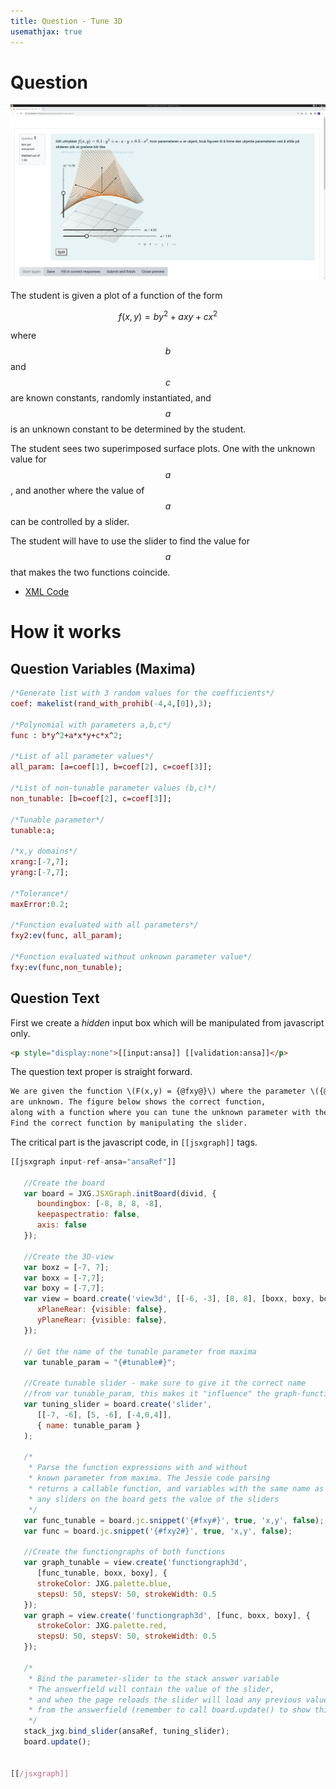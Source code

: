 ```yaml
---
title: Question - Tune 3D
usemathjax: true
---
```


# Question

![Screenshot - Tune 3D](tune-3D.png)

The student is given a plot of a function of the form

$$ f(x,y) = by^2 + axy + cx^2$$

where $$b$$ and $$c$$ are known constants, randomly instantiated, and
$$a$$ is an unknown constant to be determined by the student.

The student sees two superimposed surface plots.
One with the unknown value for $$a$$, and another where the
value of $$a$$ can be controlled by a slider.

The student will have to use the slider to find the value for $$a$$
that makes the two functions coincide.

- [XML Code](XML/tune-3d.xml)

# How it works

## Question Variables (Maxima)

```maxima
/*Generate list with 3 random values for the coefficients*/
coef: makelist(rand_with_prohib(-4,4,[0]),3);

/*Polynomial with parameters a,b,c*/
func : b*y^2+a*x*y+c*x^2;

/*List of all parameter values*/
all_param: [a=coef[1], b=coef[2], c=coef[3]];

/*List of non-tunable parameter values (b,c)*/
non_tunable: [b=coef[2], c=coef[3]];

/*Tunable parameter*/
tunable:a;

/*x,y domains*/
xrang:[-7,7];
yrang:[-7,7];

/*Tolerance*/
maxError:0.2;

/*Function evaluated with all parameters*/
fxy2:ev(func, all_param);

/*Function evaluated without unknown parameter value*/
fxy:ev(func,non_tunable);
```

## Question Text

First we create a *hidden* input box which will
be manipulated from javascript only.

```html
<p style="display:none">[[input:ansa]] [[validation:ansa]]</p>
```

The question text proper is straight forward.

```html
We are given the function \(F(x,y) = {@fxy@}\) where the parameter \({@tunable@}\) is unknown.
are unknown. The figure below shows the correct function,
along with a function where you can tune the unknown parameter with the slider.
Find the correct function by manipulating the slider.
```

The critical part is the javascript code, in `[[jsxgraph]]` tags.

```javascript
[[jsxgraph input-ref-ansa="ansaRef"]]

   //Create the board
   var board = JXG.JSXGraph.initBoard(divid, {
      boundingbox: [-8, 8, 8, -8],
      keepaspectratio: false,
      axis: false
   });

   //Create the 3D-view
   var boxz = [-7, 7];
   var boxx = [-7,7];
   var boxy = [-7,7];
   var view = board.create('view3d', [[-6, -3], [8, 8], [boxx, boxy, boxz]], {
      xPlaneRear: {visible: false},
      yPlaneRear: {visible: false},
   });

   // Get the name of the tunable parameter from maxima
   var tunable_param = "{#tunable#}";

   //Create tunable slider - make sure to give it the correct name
   //from var tunable_param, this makes it "influence" the graph-function
   var tuning_slider = board.create('slider',
      [[-7, -6], [5, -6], [-4,0,4]],
      { name: tunable_param }
   );

   /*
    * Parse the function expressions with and without
    * known parameter from maxima. The Jessie code parsing
    * returns a callable function, and variables with the same name as
    * any sliders on the board gets the value of the sliders
    */
   var func_tunable = board.jc.snippet('{#fxy#}', true, 'x,y', false);
   var func = board.jc.snippet('{#fxy2#}', true, 'x,y', false);

   //Create the functiongraphs of both functions
   var graph_tunable = view.create('functiongraph3d',
      [func_tunable, boxx, boxy], {
      strokeColor: JXG.palette.blue,
      stepsU: 50, stepsV: 50, strokeWidth: 0.5
   });
   var graph = view.create('functiongraph3d', [func, boxx, boxy], {
      strokeColor: JXG.palette.red,
      stepsU: 50, stepsV: 50, strokeWidth: 0.5
   });

   /*
    * Bind the parameter-slider to the stack answer variable
    * The answerfield will contain the value of the slider,
    * and when the page reloads the slider will load any previous value
    * from the answerfield (remember to call board.update() to show this effect)
    */
   stack_jxg.bind_slider(ansaRef, tuning_slider);
   board.update();


[[/jsxgraph]]
```
